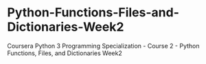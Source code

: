 # Python-Functions-Files-and-Dictionaries-Week2
Coursera Python 3 Programming Specialization - Course 2 - Python Functions, Files, and Dictionaries Week2
